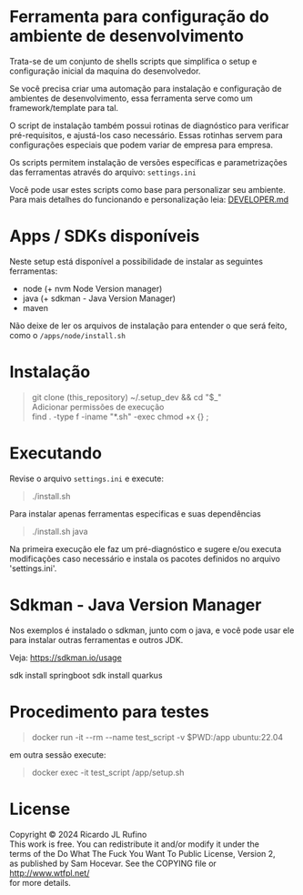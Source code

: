 # Ferramenta para configuração do ambiente de desenvolvimento 

Trata-se de um conjunto de shells scripts que simplifica o setup e configuração inicial da maquina do desenvolvedor. 

Se você precisa criar uma automação para instalação e configuração de ambientes de desenvolvimento, essa ferramenta serve como um framework/template para tal. 

O script de instalação também possui rotinas de diagnóstico para verificar pré-requisitos, e ajustá-los caso necessário. Essas rotinhas servem para configurações especiais que podem variar de empresa para empresa. 

  
Os scripts permitem instalação de versões específicas e parametrizações das ferramentas através do arquivo: `settings.ini` 

Você pode usar estes scripts como base para personalizar seu ambiente. 
Para mais detalhes do funcionando e personalização leia: [DEVELOPER.md]()


# Apps / SDKs disponíveis 

Neste setup está disponível a possibilidade de instalar as seguintes ferramentas: 

* node (+ nvm Node Version manager) 
* java (+ sdkman - Java Version Manager) 
* maven 

Não deixe de ler os arquivos de instalação para entender o que será feito, como o `/apps/node/install.sh` 

# Instalação 

> git clone (this_repository)  ~/.setup_dev && cd "$_"  
> Adicionar permissões de execução  
> find . -type f -iname "*.sh" -exec chmod +x {} \;  

# Executando 

Revise o arquivo `settings.ini` e execute: 

> ./install.sh  

Para instalar apenas ferramentas especificas e suas dependências 

> ./install.sh java 

Na primeira execução ele faz um pré-diagnóstico e sugere e/ou executa modificações caso necessário e instala os pacotes definidos no arquivo 'settings.ini'.   

# Sdkman - Java Version Manager 

Nos exemplos é instalado o sdkman, junto com o java, e você pode usar ele para instalar outras ferramentas e outros JDK.

Veja: https://sdkman.io/usage 

sdk install springboot 
sdk install quarkus 

# Procedimento para testes 

> docker run -it --rm --name test_script -v $PWD:/app ubuntu:22.04 
  
em outra sessão execute: 

> docker exec -it test_script /app/setup.sh 

# License

Copyright © 2024 Ricardo JL Rufino  
This work is free. You can redistribute it and/or modify it under the  
terms of the Do What The Fuck You Want To Public License, Version 2,  
as published by Sam Hocevar. See the COPYING file or http://www.wtfpl.net/   
for more details.  